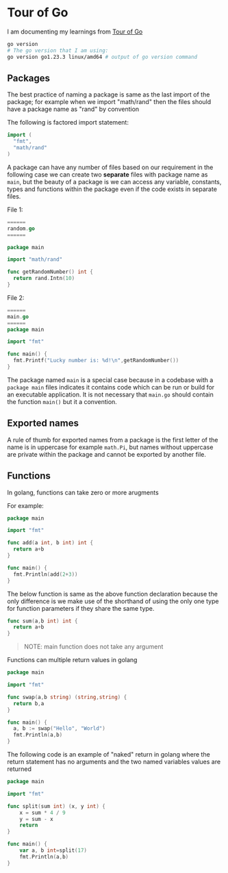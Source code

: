 # Tour of Go

I am documenting my learnings from [Tour of Go](https://go.dev/tour/list)

```bash
go version
# The go version that I am using:
go version go1.23.3 linux/amd64 # output of go version command
```

## Packages

The best practice of naming a package is same as the last import of the package; for example when we import "math/rand" then the files should have a package name as "rand" by convention

The following is factored import statement:

```go
import (
  "fmt",
  "math/rand"
)
```

A package can have any number of files based on our requirement in the following case we can create two **separate** files with package name as `main`, but the beauty of a package is we can access any variable, constants, types and functions within the package even if the code exists in separate files.


File 1: 

```go
======
random.go
======

package main

import "math/rand"

func getRandomNumber() int {
  return rand.Intn(10)
}
```

File 2:

```go
======
main.go
======
package main

import "fmt"

func main() {
  fmt.Printf("Lucky number is: %d!\n",getRandomNumber())
}

```

The package named `main` is a special case because in a codebase with a `package main` files indicates it contains code which can be run or build for an executable application. It is not necessary that `main.go` should contain the function `main()` but it a convention.  


## Exported names

A rule of thumb for exported names from a package is the first letter of the name is in uppercase for example `math.Pi`, but names without uppercase are private within the package and cannot be exported by another file.

## Functions

In golang, functions can take zero or more arugments

For example:

```go
package main

import "fmt"

func add(a int, b int) int {      
  return a+b
}

func main() {
  fmt.Println(add(2+3))
}

```

The below function is same as the above function declaration because the only difference is we make use of the shorthand of using the only one type for function parameters if they share the same type.

```go
func sum(a,b int) int {
  return a+b
}
```

> NOTE: main function does not take any argument

Functions can multiple return values in golang

```go
package main

import "fmt"

func swap(a,b string) (string,string) {
  return b,a
}

func main() {
  a, b := swap("Hello", "World")
  fmt.Println(a,b)
}
```

The following code is an example of "naked" return in golang where the return statement has no arguments and the two named variables values are returned

```go
package main

import "fmt"

func split(sum int) (x, y int) {
	x = sum * 4 / 9
	y = sum - x
	return
}

func main() {
	var a, b int=split(17)
	fmt.Println(a,b)
}
```
